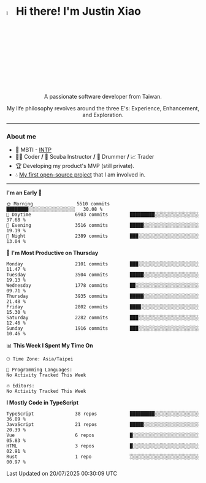 # <img src="https://media.giphy.com/media/hvRJCLFzcasrR4ia7z/giphy.gif" width="5%">Hi there! I'm Justin Xiao
<p align="center">A passionate software developer from Taiwan.  </p>
<p align="center">My life philosophy revolves around the three E's: Experience, Enhancement, and Exploration.</p>

---
### About me
- 👀 MBTI - [INTP](https://www.16personalities.com/intp-personality)
- 👨‍💻 Coder **/** 🤿 Scuba Instructor **/** 🥁 Drummer **/** 📈 Trader
- 🏆 Developing my product's MVP (still private).
- 💧 [My first open-source project](https://github.com/Game-as-a-Service/Game-Lobby-Web) that I am involved in.

---
<!--START_SECTION:waka-->
**I'm an Early 🐤** 

```text
🌞 Morning                5510 commits        ████████░░░░░░░░░░░░░░░░░   30.08 % 
🌆 Daytime                6903 commits        █████████░░░░░░░░░░░░░░░░   37.68 % 
🌃 Evening                3516 commits        █████░░░░░░░░░░░░░░░░░░░░   19.19 % 
🌙 Night                  2389 commits        ███░░░░░░░░░░░░░░░░░░░░░░   13.04 % 
```
📅 **I'm Most Productive on Thursday** 

```text
Monday                   2101 commits        ███░░░░░░░░░░░░░░░░░░░░░░   11.47 % 
Tuesday                  3504 commits        █████░░░░░░░░░░░░░░░░░░░░   19.13 % 
Wednesday                1778 commits        ██░░░░░░░░░░░░░░░░░░░░░░░   09.71 % 
Thursday                 3935 commits        █████░░░░░░░░░░░░░░░░░░░░   21.48 % 
Friday                   2802 commits        ████░░░░░░░░░░░░░░░░░░░░░   15.30 % 
Saturday                 2282 commits        ███░░░░░░░░░░░░░░░░░░░░░░   12.46 % 
Sunday                   1916 commits        ███░░░░░░░░░░░░░░░░░░░░░░   10.46 % 
```


📊 **This Week I Spent My Time On** 

```text
🕑︎ Time Zone: Asia/Taipei

💬 Programming Languages: 
No Activity Tracked This Week

🔥 Editors: 
No Activity Tracked This Week
```

**I Mostly Code in TypeScript** 

```text
TypeScript               38 repos            █████████░░░░░░░░░░░░░░░░   36.89 % 
JavaScript               21 repos            █████░░░░░░░░░░░░░░░░░░░░   20.39 % 
Vue                      6 repos             █░░░░░░░░░░░░░░░░░░░░░░░░   05.83 % 
HTML                     3 repos             █░░░░░░░░░░░░░░░░░░░░░░░░   02.91 % 
Rust                     1 repo              ░░░░░░░░░░░░░░░░░░░░░░░░░   00.97 % 
```




 Last Updated on 20/07/2025 00:30:09 UTC
<!--END_SECTION:waka-->
